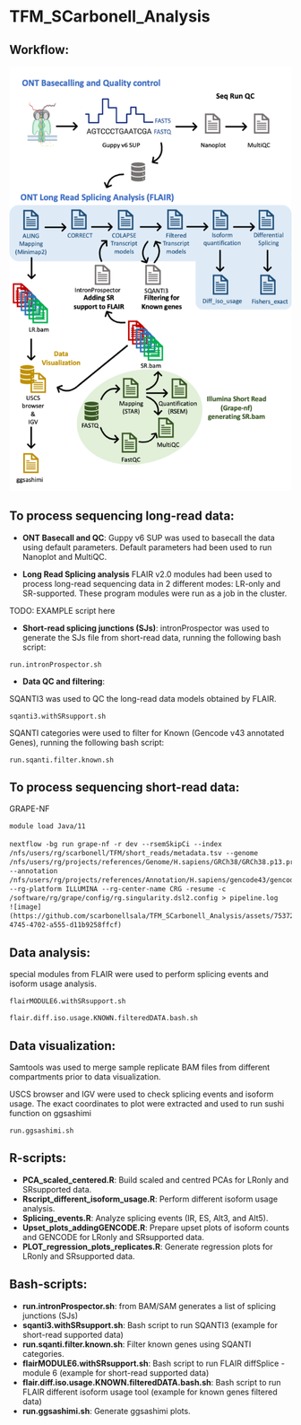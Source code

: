 # TFM_SCarbonell_Analysis

## Workflow:

![Workflow](workflow.png)

## To process sequencing long-read data:
- **ONT Basecall and QC**:
Guppy v6 SUP was used to basecall the data using default parameters.
Default parameters had been used to run Nanoplot and MultiQC.

- **Long Read Splicing analysis**
FLAIR v2.0 modules had been used to process long-read sequencing data in 2 different modes: LR-only and SR-supported. These program modules were run as a job in the cluster.

TODO: EXAMPLE script here

- **Short-read splicing junctions (SJs)**:
intronProspector was used to generate the SJs file from short-read data, running the following bash script:

```
run.intronProspector.sh
```
  
- **Data QC and filtering**:

SQANTI3 was used to QC the long-read data models obtained by FLAIR. 

```
sqanti3.withSRsupport.sh
```

SQANTI categories were used to filter for Known (Gencode v43 annotated Genes), running the following bash script:

```
run.sqanti.filter.known.sh
```

## To process sequencing short-read data:

GRAPE-NF 

```
module load Java/11

nextflow -bg run grape-nf -r dev --rsemSkipCi --index /nfs/users/rg/scarbonell/TFM/short_reads/metadata.tsv --genome /nfs/users/rg/projects/references/Genome/H.sapiens/GRCh38/GRCh38.p13.primary_assembly.genome.fa.gz --annotation /nfs/users/rg/projects/references/Annotation/H.sapiens/gencode43/gencode.v43.primary_assembly.annotation.gtf.gz --rg-platform ILLUMINA --rg-center-name CRG -resume -c /software/rg/grape/config/rg.singularity.dsl2.config > pipeline.log
![image](https://github.com/scarbonellsala/TFM_SCarbonell_Analysis/assets/75372182/7b347584-4745-4702-a555-d11b9258ffcf)

```

## Data analysis:

special modules from FLAIR were used to perform splicing events and isoform usage analysis.

```
flairMODULE6.withSRsupport.sh
```

```
flair.diff.iso.usage.KNOWN.filteredDATA.bash.sh
```

## Data visualization:

Samtools was used to merge sample replicate BAM files from different compartments prior to data visualization.

USCS browser and IGV were used to check splicing events and isoform usage. The exact coordinates to plot were extracted and used to run sushi function on ggsashimi

```
run.ggsashimi.sh
```



## R-scripts:

- **PCA_scaled_centered.R**: Build scaled and centred PCAs for LRonly and SRsupported data.
- **Rscript_different_isoform_usage.R**: Perform different isoform usage analysis.
- **Splicing_events.R**: Analyze splicing events (IR, ES, Alt3, and Alt5).
- **Upset_plots_addingGENCODE.R**: Prepare upset plots of isoform counts and GENCODE for LRonly and SRsupported data.
- **PLOT_regression_plots_replicates.R**: Generate regression plots for LRonly and SRsupported data.

## Bash-scripts:

- **run.intronProspector.sh**: from BAM/SAM generates a list of splicing junctions (SJs)
- **sqanti3.withSRsupport.sh**: Bash script to run SQANTI3 (example for short-read supported data)
- **run.sqanti.filter.known.sh**: Filter known genes using SQANTI categories.
- **flairMODULE6.withSRsupport.sh**: Bash script to run FLAIR diffSplice - module 6 (example for short-read supported data)
- **flair.diff.iso.usage.KNOWN.filteredDATA.bash.sh**: Bash script to run FLAIR different isoform usage tool (example for known genes filtered data)
- **run.ggsashimi.sh**: Generate ggsashimi plots.
